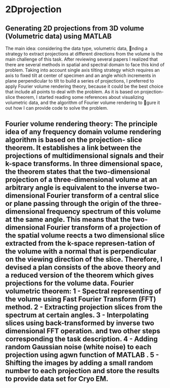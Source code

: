 # 2Dprojection
Generating 2D projections from 3D volume (Volumetric data) using MATLAB
------------------------------------------------------------------------
The main idea:
considering the data type, volumetric data, nding a strategy to extract projections at different directions from the volume is the main challenge of this task. After reviewing several papers I realized that there are several methods in spatial and spectral domain to face this kind of problem. Taking into account single axis tilting strategy which requires an axis to fixed tilt at center of specimen and an angle which increments in plane perpendicular to tilt to build a series of projections, I preferred to apply Fourier volume rendering theory, because it could be the best choice that include all points to deal with the problem. As it is based on projection-slice theorem, I started reading some references about visualizing volumetric data, and the algorithm of Fourier volume rendering to gure it out how I can provide code to solve the problem. 

Fourier volume rendering theory:
The principle idea of any frequency domain volume rendering algorithm is based on the projection- slice theorem. It establishes a link between the projections of multidimensional signals and their k-space transforms. In three dimensional space, the theorem states that the two-dimensional projection of a three-dimensional volume at an arbitrary angle is equivalent to the inverse two-dimensional Fourier
transform of a central slice or plane passing through the origin of the three-dimensional frequency spectrum of this volume at the same angle. This means that the two-dimensional Fourier transform of a projection of the spatial volume reects a two dimensional slice extracted from the k-space represen-tation of the volume with a normal that is perpendicular on the viewing direction of the slice.
Therefore, I devised a plan consists of the above theory and a reduced version of the theorem which gives projections for the volume data. Fourier volumetric theorem:
1 - Spectral representing of the volume using Fast Fourier Transform (FFT) method.
2 - Extracting projection slices from the spectrum at certain angles.
3 - Interpolating slices using back-transformed by inverse two dimensional FFT operation. and two other steps corresponding the task description.
4 - Adding random Gaussian noise (white noise) to each projection using agwn function of MATLAB .
5 - Shifting the images by adding a small random number to each projection and store the results to
provide data set for Cryo EM.
--------------------------------------------------------------------------------------------------------------------
